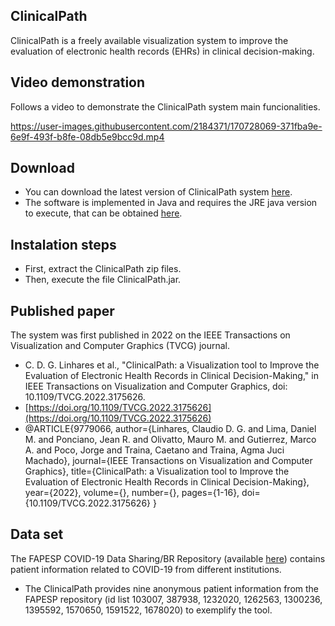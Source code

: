 ## ClinicalPath

ClinicalPath is a freely available visualization system to improve the evaluation of electronic health records (EHRs) in clinical decision-making.

## Video demonstration

Follows a video to demonstrate the ClinicalPath system main funcionalities.

https://user-images.githubusercontent.com/2184371/170728069-371fba9e-6e9f-493f-b8fe-08db5e9bcc9d.mp4

## Download

* You can download the latest version of ClinicalPath system [here](https://github.com/claudiodgl/ClinicalPath/blob/main/ClinicalPath_v2.0.zip). 
* The software is implemented in Java and requires the JRE java version to execute, that can be obtained [here](https://java.com/en/download).

## Instalation steps

* First, extract the ClinicalPath zip files.
* Then, execute the file ClinicalPath.jar.

## Published paper

The system was first published in 2022 on the IEEE Transactions on Visualization and Computer Graphics (TVCG) journal.

* C. D. G. Linhares et al., "ClinicalPath: a Visualization tool to Improve the Evaluation of Electronic Health Records in Clinical Decision-Making," in IEEE Transactions on Visualization and Computer Graphics, doi: 10.1109/TVCG.2022.3175626.
* [https://doi.org/10.1109/TVCG.2022.3175626](https://doi.org/10.1109/TVCG.2022.3175626)
* @ARTICLE{9779066,
  author={Linhares, Claudio D. G. and Lima, Daniel M. and Ponciano, Jean R. and Olivatto, Mauro M. and Gutierrez, Marco A. and Poco, Jorge and Traina, Caetano and Traina, Agma Juci Machado},
  journal={IEEE Transactions on Visualization and Computer Graphics}, 
  title={ClinicalPath: a Visualization tool to Improve the Evaluation of Electronic Health Records in Clinical Decision-Making}, 
  year={2022},
  volume={},
  number={},
  pages={1-16},
  doi={10.1109/TVCG.2022.3175626}
  }

## Data set

The FAPESP COVID-19 Data Sharing/BR Repository (available [here](https://repositoriodatasharingfapesp.uspdigital.usp.br)) contains patient information related to COVID-19 from different institutions.

* The ClinicalPath provides nine anonymous patient information from the FAPESP repository (id list 103007, 387938, 1232020, 1262563, 1300236, 1395592, 1570650, 1591522, 1678020) to exemplify the tool.
